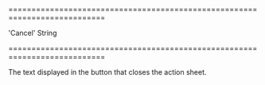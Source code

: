 ===========================================================================
<!--default-->'Cancel'<!--/default-->
<!--type-->String<!--/type-->
===========================================================================

<!--shortDescription-->
The text displayed in the button that closes the action sheet.
<!--/shortDescription-->

<!--fullDescription-->

<!--/fullDescription-->